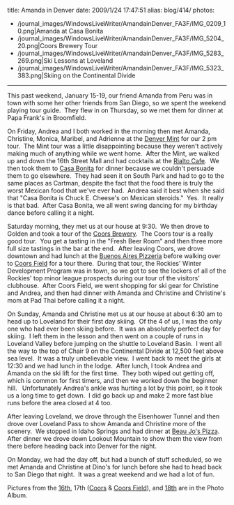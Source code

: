 title: Amanda in Denver
date: 2009/1/24 17:47:51
alias: blog/414/
photos:
- /journal_images/WindowsLiveWriter/AmandainDenver_FA3F/IMG_0209_10.png|Amanda at Casa Bonita
- /journal_images/WindowsLiveWriter/AmandainDenver_FA3F/IMG_5204_20.png|Coors Brewery Tour
- /journal_images/WindowsLiveWriter/AmandainDenver_FA3F/IMG_5283_269.png|Ski Lessons at Loveland
- /journal_images/WindowsLiveWriter/AmandainDenver_FA3F/IMG_5323_383.png|Skiing on the Continental Divide
---
This past weekend, January 15-19, our friend Amanda from Peru was in town with some her other friends from San Diego, so we spent the weekend playing tour guide.  They flew in on Thursday, so we met them for dinner at Papa Frank's in Broomfield.

On Friday, Andrea and I both worked in the morning then met Amanda, Christine, Monica, Maribel, and Adrienne at the [Denver Mint](http://www.usmint.gov/mint_tours/index.cfm?action=StartReservation) for our 2 pm tour.  The Mint tour was a little disappointing because they weren't actively making much of anything while we went home.  After the Mint, we walked up and down the 16th Street Mall and had cocktails at the [Rialto Cafe](http://www.rialtocafe.com/).  We then took them to [Casa Bonita](http://www.casabonitadenver.com/) for dinner because we couldn't persuade them to go elsewhere.  They had seen it on South Park and had to go to the same places as Cartman, despite the fact that the food there is truly the worst Mexican food that we've ever had.  Andrea said it best when she said that "Casa Bonita is Chuck E. Cheese's on Mexican steroids."  Yes.  It really is that bad.  After Casa Bonita, we all went swing dancing for my birthday dance before calling it a night.

Saturday morning, they met us at our house at 9:30.  We then drove to Golden and took a tour of the [Coors Brewery](http://www.coors.com/).  The Coors tour is a really good tour.  You get a tasting in the "Fresh Beer Room" and then three more full size tastings in the bar at the end.  After leaving Coors, we drove downtown and had lunch at the [Buenos Aires Pizzeria](http://www.bapizza.com/) before walking over to [Coors Field](http://colorado.rockies.mlb.com/col/ballpark/tours.jsp) for a tour there.  During that tour, the Rockies' Winter Development Program was in town, so we got to see the lockers of all of the Rockies' top minor league prospects during our tour of the visitors' clubhouse.  After Coors Field, we went shopping for ski gear for Christine and Andrea, and then had dinner with Amanda and Christine and Christine's mom at Pad Thai before calling it a night.

On Sunday, Amanda and Christine met us at our house at about 6:30 am to head up to Loveland for their first day skiing.  Of the 4 of us, I was the only one who had ever been skiing before.  It was an absolutely perfect day for skiing.  I left them in the lesson and then went on a couple of runs in Loveland Valley before jumping on the shuttle to Loveland Basin.  I went all the way to the top of Chair 9 on the Continental Divide at 12,500 feet above sea level.  It was a truly unbelievable view.  I went back to meet the girls at 12:30 and we had lunch in the lodge.  After lunch, I took Andrea and Amanda on the ski lift for the first time.  They both wiped out getting off, which is common for first timers, and then we worked down the beginner hill.   Unfortunately Andrea's ankle was hurting a lot by this point, so it took us a long time to get down.  I did go back up and make 2 more fast blue runs before the area closed at 4 too. 

After leaving Loveland, we drove through the Eisenhower Tunnel and then drove over Loveland Pass to show Amanda and Christine more of the scenery.  We stopped in Idaho Springs and had dinner at [Beau Jo's Pizza](http://www.beaujos.com/).  After dinner we drove down Lookout Mountain to show them the view from there before heading back into Denver for the night.

On Monday, we had the day off, but had a bunch of stuff scheduled, so we met Amanda and Christine at Dino's for lunch before she had to head back to San Diego that night.  It was a great weekend and we had a lot of fun.

Pictures from the [16th](/PhotoAlbum.aspx?ID=AMANDAINDENVER20090116), 17th ([Coors](/PhotoAlbum.aspx?ID=COORS20090117) & [Coors Field](/PhotoAlbum.aspx?ID=COORSFIELD20090117)), and [18th](/PhotoAlbum.aspx?ID=LOVELAND20090118) are in the Photo Album.